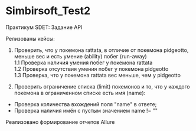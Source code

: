 # Simbirsoft_Test2
Практикум SDET: Задание API

Релизованы кейсы:
1. Проверить, что у покемона rattata, в отличие от покемона pidgeotto, меньше вес и есть умение (ability) побег (run-away)					
1.1	Проверка наличия умения побег у покемона rattata				
1.2	Проверка отсутствия умения побег у покемона pidgeotto				
1.3	Проверка, что у покемона rattata вес меньше, чем у pidgeotto				

2. Проверить ограничение списка (limit) покемонов и то, что у каждого покемона в ограниченном списке есть имя (name):
- Проверка количества вхождений поля "name" в ответе;
- Проверка наличия имён с пустым значением name != ""

Реализовано формирование отчетов Allure
